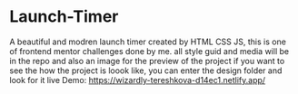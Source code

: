 # Launch-Timer
A beautiful and modren launch timer created by HTML CSS JS, this is one of  frontend mentor challenges done by me.
all style guid and media will be in the repo and also an image for the preview of the project
if you want to see the how the project is loook like, you can enter the design folder and look for it
live Demo: https://wizardly-tereshkova-d14ec1.netlify.app/
